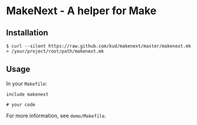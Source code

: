 # MakeNext - A helper for Make

## Installation

```console
$ curl --silent https://raw.github.com/kud/makenext/master/makenext.mk > /your/project/root/path/makenext.mk
```

## Usage

In your `Makefile`:

```make
include makenext

# your code
```

For more information, see `demo/Makefile`.
